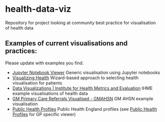 # health-data-viz
Repository for project looking at community best practice for visualisation of health data

## Examples of current visualisations and practices:
Please update with examples you find.
* [Jupyter Notebook Viewer](http://nbviewer.jupyter.org/github/lightning-viz/lightning-example-notebooks/tree/master/) Generic visualisation using Jupyter notebooks
* [Visualizing Health](http://www.vizhealth.org/wizard/) Wizard-based approach to selecting health visualisation for patients
* [Data Visualizations | Institute for Health Metrics and Evaluation](http://www.healthdata.org/results/data-visualizations) IHME example visualisations of health data
* [GM Primary Care Referrals Visualised - GMAHSN](http://gmahsn.github.io/gm-referral-chord/) GM AHSN example visualisation
* [Public Health Profiles](https://fingertips.phe.org.uk) Public Health England profiles (see [Public Health Profiles](https://fingertips.phe.org.uk/profile/general-practice/data#mod,1,pyr,2016,pat,19,par,-,are,-,sid1,2000005,ind1,-,sid2,-,ind2,-) for GP specific viewer)
